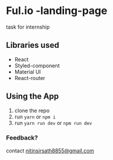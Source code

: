 # Ful.io -landing-page
task for internship


## Libraries used

- React
- Styled-component
- Material UI
- React-router

## Using the App

1. clone the repo
2. run `yarn` or `npm i`
3. run `yarn run dev` or `npm run dev`


### Feedback?

contact nitinsirsath8855@gmail.com
